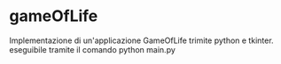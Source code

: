 # gameOfLife
Implementazione di un'applicazione GameOfLife trimite python e tkinter. 
eseguibile tramite il comando 
python main.py
